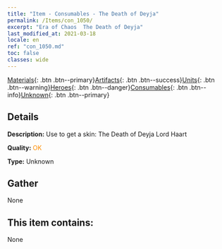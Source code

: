 ```yaml
---
title: "Item - Consumables - The Death of Deyja"
permalink: /Items/con_1050/
excerpt: "Era of Chaos  The Death of Deyja"
last_modified_at: 2021-03-18
locale: en
ref: "con_1050.md"
toc: false
classes: wide
---
```

 [Materials](/Items/){: .btn .btn--primary}[Artifacts](/Items/Artifacts/){: .btn .btn--success}[Units](/Items/Units/){: .btn .btn--warning}[Heroes](/Items/Heroes/){: .btn .btn--danger}[Consumables](/Items/Consumables/){: .btn .btn--info}[Unknown](/Items/Unknown/){: .btn .btn--primary}

## Details
 **Description:** Use to get a skin: The Death of Deyja Lord Haart

 **Quality:** <span style="color: #FF8C00">OK</span>

 **Type:** Unknown

## Gather

  None

## This item contains:

  None

